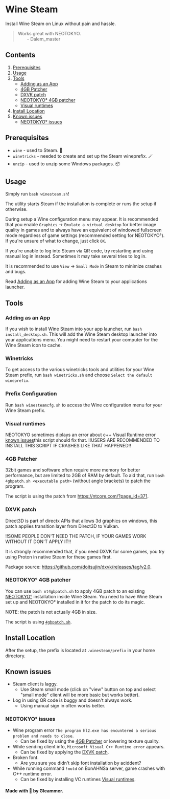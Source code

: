 # Wine Steam

Install Wine Steam on Linux without pain and hassle.

> Works great with NEOTOKYO.
> <br>&emsp;&emsp;- Dalem_master

## Contents
1. [Prerequisites](#prerequisites)
2. [Usage](#usage)
3. [Tools](#tools)
   - [Adding as an App](#adding-as-an-app)
   - [4GB Patcher](#4gb-patcher)
   - [DXVK  patch](#dxvk-patch)
   - [NEOTOKYO° 4GB patcher](#neotokyo-4gb-patcher)
   - [Visual runtimes](#visual-runtimes)
3. [Install Location](#install-location)
4. [Known issues](#known-issues)
   - [NEOTOKYO° issues](#neotokyo-issues)

## Prerequisites

- `wine` - used to Steam. 💨
- `winetricks` - needed to create and set up the Steam wineprefix. 🪄
- `unzip` - used to unzip some Windows packages. 📦

## Usage

Simply run `bash winesteam.sh`!

The utility starts Steam if the installation is complete or runs the setup if otherwise.

During setup a Wine configuration menu may appear. It is recommended that you enable `Graphics` -> `Emulate a virtual desktop` for better image quality in games and to always have an equivalent of windowed fullscreen mode regardless of game settings (recommended setting for NEOTOKYO°). If you're unsure of what to change, just click `OK`.

If you're unable to log into Steam via QR code, try restarting and using manual log in instead. Sometimes it may take several tries to log in.

It is recommended to use `View` -> `Small Mode` in Steam to minimize crashes and bugs.

Read [Adding as an App](#adding-as-an-app) for adding Wine Steam to your applications launcher.

## Tools

### Adding as an App

If you wish to install Wine Steam into your app launcher, run `bash install_desktop.sh`. This will add the Wine Steam desktop launcher into your applications menu. You might need to restart your computer for the Wine Steam icon to cache.

### Winetricks

To get access to the various winetricks tools and utilities for your Wine Steam prefix, run `bash winetricks.sh` and choose `Select the default wineprefix`.

### Prefix Configuration

Run `bash winesteamcfg.sh` to access the Wine configuration menu for your Wine Steam prefix.

### Visual runtimes
NEOTOKYO sometimes diplays an error about c++ Visual Runtime error [known issues](#known-issues)this script should fix that.
	!!USERS ARE RECOMMENDED TO INSTALL THIS SCRIPT IF CRASHES LIKE THAT HAPPENED!!

### 4GB Patcher

32bit games and software often require more memory for better performance, but are limited to 2GB of RAM by default. To aid that, run `bash 4gbpatch.sh <executable path>` (without angle brackets) to patch the program.

The script is using the patch from https://ntcore.com/?page_id=371.

### DXVK patch

Direct3D is part of directx APIs that allows 3d graphics on windows, this patch applies transition layer from Direct3D to Vulkan.

!!SOME PEOPLE DON'T NEED THE PATCH, IF YOUR GAMES WORK WITHOUT IT DON'T APPLY IT!!

It is strongly recommended that, if you need DXVK for some games, you try using Proton in native Steam for these games first.

Package source: https://github.com/doitsujin/dxvk/releases/tag/v2.0.

### NEOTOKYO° 4GB patcher

You can use `bash nt4gbpatch.sh` to apply 4GB patch to an existing [NEOTOKYO°](https://store.steampowered.com/app/244630/NEOTOKYO/) installation inside Wine Steam. You need to have Wine Steam set up and NEOTOKYO° installed in it for the patch to do its magic.

NOTE: the patch is not actually 4GB in size.

The script is using [`4gbpatch.sh`](#4gb-patcher).

## Install Location

After the setup, the prefix is located at `.winesteam/prefix` in your home directory.

## Known issues

- Steam client is laggy.
   - Use Steam small mode (click on "view" button on top and select "small mode" client will be more basic but works better).
- Log in using QR code is buggy and doesn't always work.
   - Using manual sign in often works better.

### NEOTOKYO° issues
- Wine program error `The program hl2.exe has encuntered a serious problem and needs to close`.
   - Can be fixed by using the [4GB Patcher](#4gb-patcher) or lowering texture quality.
- While sending client info, `Microsoft Visual C++ Runtime error` appears.
   - Can be fixed by applying the [DXVK patch](#dxvk-patch).
- Broken font.
   - Are you sure you didn't skip font installation by aciddent?
- While running command `!motd` on BonAHNSa server, game crashes with C++ runtime error.
   - Can be fixed by installing VC runtimes [Visual runtimes](#visual-runtimes).

#### Made with 💜 by Gleammer.
